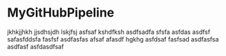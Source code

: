 # MyGitHubPipeline

jkhkjjhkh
jjsdhsjdh
lskjfsj
asfsaf
kshdfksh
asdfsadfa
sfsfa
asfdas
asdfsf
safasfddsfa
fasfsf
asdfasfas
afsaf
afasdf
hgkhg
asfdsaf
fasfsad
asdfasfsa
asdfasf
asfdasdfsaf
